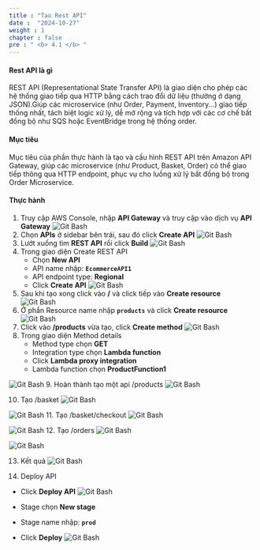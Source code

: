 ```yaml
---
title : "Tạo Rest API"
date :  "2024-10-27" 
weight : 1 
chapter : false
pre : " <b> 4.1 </b> "
---
```


#### Rest API là gì
REST API (Representational State Transfer API) là giao diện cho phép các hệ thống giao tiếp qua HTTP bằng cách trao đổi dữ liệu (thường ở dạng JSON).Giúp các microservice (như Order, Payment, Inventory...) giao tiếp thống nhất, tách biệt logic xử lý, dễ mở rộng và tích hợp với các cơ chế bất đồng bộ như SQS hoặc EventBridge trong hệ thống order.

#### Mục tiêu
Mục tiêu của phần thực hành là tạo và cấu hình REST API trên Amazon API Gateway, giúp các microservice (như Product, Basket, Order) có thể giao tiếp thông qua HTTP endpoint, phục vụ cho luồng xử lý bất đồng bộ trong Order Microservice.

#### Thực hành

1. Truy cập AWS Console, nhập **API Gateway** và truy cập vào dịch vụ **API Gateway**
![Git Bash](/images/4-1/01.png?width=50pc)
2. Chọn **APIs** ở sidebar bên trái, sau đó click **Create API**
![Git Bash](/images/4-1/02.png?width=50pc)
3. Lướt xuống tìm **REST API** rồi click **Build**
![Git Bash](/images/4-1/03.png?width=50pc)
4. Trong giao diện Create REST API
   - Chọn **New API** 
   - API name nhập: **`EcommerceAPI1`**
   - API endpoint type: **Regional**
   - Click **Create API**
![Git Bash](/images/4-1/04.png?width=50pc)
5. Sau khi tạo xong click vào **/** và click tiếp vào **Create resource**
![Git Bash](/images/4-1/05.png?width=50pc)
6. Ở phần Resource name nhập **`products`** và click **Create resource**
![Git Bash](/images/4-1/06.png?width=50pc)
7. Click vào **/products** vừa tạo, click **Create method**
![Git Bash](/images/4-1/07.png?width=50pc)
8. Trong giao diện Method details
   - Method type chọn **GET**
   - Integration type chọn **Lambda function**
   - Click **Lambda proxy integration**
   - Lambda function chọn **ProductFunction1**

![Git Bash](/images/4-1/08.png?width=40pc)
9. Hoàn thành tạo một api /products
![Git Bash](/images/4-1/09.png?width=50pc)

10. Tạo /basket
![Git Bash](/images/4-1/10.png?width=50pc)

![Git Bash](/images/4-1/11.png?width=50pc)
11. Tạo /basket/checkout
![Git Bash](/images/4-1/12.png?width=50pc)

![Git Bash](/images/4-1/13.png?width=50pc)
12. Tạo /orders
![Git Bash](/images/4-1/14.png?width=50pc)

![Git Bash](/images/4-1/15.png?width=50pc)

13. Kết quả
![Git Bash](/images/4-1/16.png?width=50pc)

14. Deploy API
   - Click **Deploy API**
![Git Bash](/images/4-1/17.png?width=50pc)

   - Stage chọn **New stage**
   - Stage name nhập: **`prod`**
   - Click **Deploy**
![Git Bash](/images/4-1/18.png?width=50pc)
